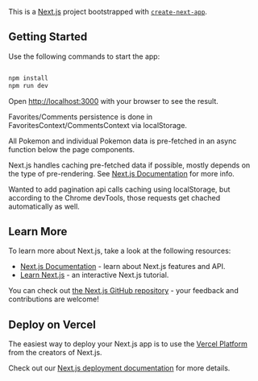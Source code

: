 This is a [Next.js](https://nextjs.org/) project bootstrapped with [`create-next-app`](https://github.com/vercel/next.js/tree/canary/packages/create-next-app).

## Getting Started

Use the following commands to start the app:

```bash

npm install
npm run dev

```

Open [http://localhost:3000](http://localhost:3000) with your browser to see the result.

Favorites/Comments persistence is done in FavoritesContext/CommentsContext via localStorage.

All Pokemon and individual Pokemon data is pre-fetched in an async function below the page components.

Next.js handles caching pre-fetched data if possible, mostly depends on the type of pre-rendering. See [Next.js Documentation](https://nextjs.org/docs/basic-features/data-fetching) for more info.

Wanted to add pagination api calls caching using localStorage, but according to the Chrome devTools, those requests get chached automatically as well.

## Learn More

To learn more about Next.js, take a look at the following resources:

- [Next.js Documentation](https://nextjs.org/docs) - learn about Next.js features and API.
- [Learn Next.js](https://nextjs.org/learn) - an interactive Next.js tutorial.

You can check out [the Next.js GitHub repository](https://github.com/vercel/next.js/) - your feedback and contributions are welcome!

## Deploy on Vercel

The easiest way to deploy your Next.js app is to use the [Vercel Platform](https://vercel.com/new?utm_medium=default-template&filter=next.js&utm_source=create-next-app&utm_campaign=create-next-app-readme) from the creators of Next.js.

Check out our [Next.js deployment documentation](https://nextjs.org/docs/deployment) for more details.
